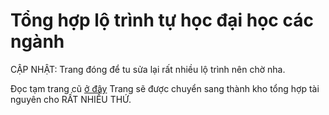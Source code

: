 # Tổng hợp lộ trình tự học đại học các ngành

CẬP NHẬT: Trang đóng để tu sửa lại rất nhiều lộ trình nên chờ nha.

Đọc tạm trang cũ [ở đây](./README-en.md)
Trang sẽ được chuyển sang thành kho tổng hợp tài nguyên cho RẤT NHIỀU THỨ. 


